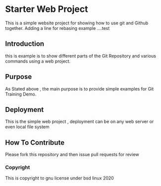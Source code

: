 # Starter Web Project
This is a simple website project for showing how to use git and Github together. Adding a line for rebasing example ....test 
## Introduction

this is example is to show different parts of the Git Repository and various commands using a web project.

## Purpose
As Stated above , the main purpose is to provide simple examples for Git Training Demo.

## Deployment
This is the simple web project , deployment can be on any web server or even local file system

## How To Contribute

Please fork this repository and then issue pull requests for review

### Copyright

This is copyright to gnu license under bsd linux 2020